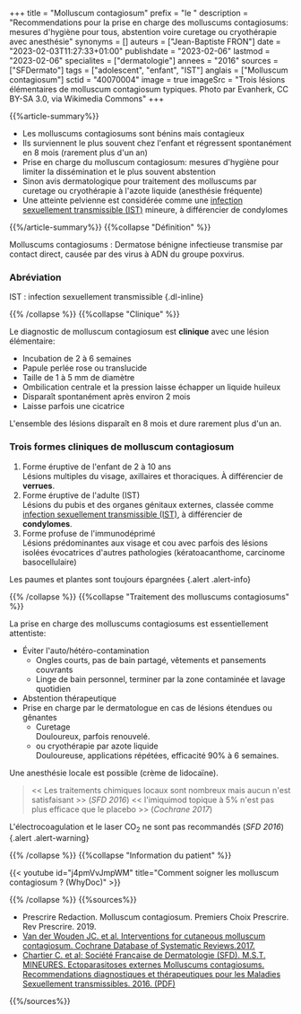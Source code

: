 +++
title = "Molluscum contagiosum"
prefix = "le "
description = "Recommendations pour la prise en charge des molluscums contagiosums: mesures d'hygiène pour tous, abstention voire curetage ou cryothérapie avec anesthésie"
synonyms = []
auteurs = ["Jean-Baptiste FRON"]
date = "2023-02-03T11:27:33+01:00"
publishdate = "2023-02-06"
lastmod = "2023-02-06"
specialites = ["dermatologie"]
annees = "2016"
sources = ["SFDermato"]
tags = ["adolescent", "enfant", "IST"]
anglais = ["Molluscum contagiosum"]
sctid = "40070004"
image = true
imageSrc = "Trois lésions élémentaires de molluscum contagiosum typiques. Photo par Evanherk, CC BY-SA 3.0, via Wikimedia Commons"
+++

{{%article-summary%}}

- Les molluscums contagiosums sont bénins mais contagieux
- Ils surviennent le plus souvent chez l'enfant et régressent spontanément en 8 mois (rarement plus d'un an)
- Prise en charge du molluscum contagiosum: mesures d'hygiène pour limiter la dissémination et le plus souvent abstention
- Sinon avis dermatologique pour traitement des molluscums par curetage ou cryothérapie à l'azote liquide (anesthésie fréquente)
- Une atteinte pelvienne est considérée comme une [infection sexuellement transmissible (IST)](/tags/ist/) mineure, à différencier de condylomes

{{%/article-summary%}}
{{%collapse "Définition" %}}

Molluscums contagiosums
: Dermatose bénigne infectieuse transmise par contact direct, causée par des virus à ADN du groupe poxvirus.

### Abréviation

IST
: infection sexuellement transmissible
{.dl-inline}

{{% /collapse %}}
{{%collapse "Clinique" %}}

Le diagnostic de molluscum contagiosum est **clinique** avec une lésion élémentaire:

- Incubation de 2 à 6 semaines
- Papule perlée rose ou translucide
- Taille de 1 à 5 mm de diamètre
- Ombilication centrale et la pression laisse échapper un liquide huileux
- Disparaît spontanément après environ 2 mois
- Laisse parfois une cicatrice

L'ensemble des lésions disparaît en 8 mois et dure rarement plus d'un an.

### Trois formes cliniques de molluscum contagiosum

1. Forme éruptive de l'enfant de 2 à 10 ans  
  Lésions multiples du visage, axillaires et thoraciques. À différencier de **verrues**.
2. Forme éruptive de l'adulte (IST)  
  Lésions du pubis et des organes génitaux externes, classée comme [infection sexuellement transmissible (IST)](/tags/ist/), à différencier de **condylomes**.
3. Forme profuse de l'immunodéprimé  
  Lésions prédominantes aux visage et cou avec parfois des lésions isolées évocatrices d'autres pathologies (kératoacanthome, carcinome basocellulaire)

Les paumes et plantes sont toujours épargnées
{.alert .alert-info}

{{% /collapse %}}
{{%collapse "Traitement des molluscums contagiosums" %}}

La prise en charge des molluscums contagiosums est essentiellement attentiste:

- Éviter l'auto/hétéro-contamination  
  - Ongles courts, pas de bain partagé, vêtements et pansements couvrants
  - Linge de bain personnel, terminer par la zone contaminée et lavage quotidien
- Abstention thérapeutique
- Prise en charge par le dermatologue en cas de lésions étendues ou gênantes
  - Curetage  
    Douloureux, parfois renouvelé.
  - ou cryothérapie par azote liquide  
    Douloureuse, applications répétées, efficacité 90% à 6 semaines.

Une anesthésie locale est possible (crème de lidocaïne).

> << Les traitements chimiques locaux sont nombreux mais aucun n'est satisfaisant >> (*SFD 2016*)
> << l'imiquimod topique à 5% n'est pas plus efficace que le placebo >> (*Cochrane 2017*)

L'électrocoagulation et le laser CO<sub>2</sub> ne sont pas recommandés (*SFD 2016*)
{.alert .alert-warning}

{{% /collapse %}}
{{%collapse "Information du patient" %}}

{{< youtube id="j4pmVvJmpWM" title="Comment soigner les molluscum contagiosum ? (WhyDoc)" >}}

{{% /collapse %}}
{{%sources%}}

- Prescrire Redaction. Molluscum contagiosum. Premiers Choix Prescrire. Rev Prescrire. 2019.
- [Van der Wouden JC. et al. Interventions for cutaneous molluscum contagiosum. Cochrane Database of Systematic Reviews.2017.](https://www.cochrane.org/fr/CD004767/SKIN_les-traitements-contre-le-molluscum-contagiosum-une-infection-virale-de-la-peau-courante-chez-les)
- [Chartier C. et al; Société Française de Dermatologie (SFD). M.S.T. MINEURES. Ectoparasitoses externes Molluscums contagiosums. Recommendations diagnostiques et thérapeutiques pour les Maladies Sexuellement transmissibles. 2016. (PDF)](https://www.sfdermato.org/upload/recommandations/mst-mineures-ectoparasitoses-externes-molluscums-contagiosums-67dc5f3c424280fc386fcc38f4bf22a0.pdf)

{{%/sources%}}
